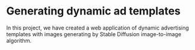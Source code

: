 # Generating dynamic ad templates

In this project,  we have created a web application of dynamic advertising templates with images generating by Stable Diffusion image-to-image algorithm.

